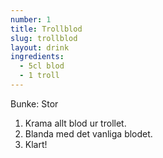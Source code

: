 ```yaml
---
number: 1
title: Trollblod
slug: trollblod
layout: drink
ingredients: 
  - 5cl blod
  - 1 troll
---
```


Bunke: Stor

1) Krama allt blod ur trollet.  
2) Blanda med det vanliga blodet.  
3) Klart!
